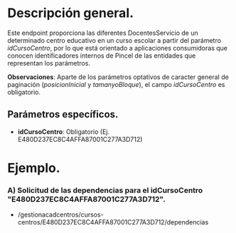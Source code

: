 # Descripción general.

Este endpoint proporciona las diferentes DocentesServicio de un determinado centro educativo en un curso escolar a partir del parámetro *idCursoCentro*, por lo que está orientado a aplicaciones consumidoras que conocen identificadores internos de Pincel de las entidades que representan los parámetros.

**Observaciones**: Aparte de los parámetros optativos de caracter general de paginación (_posicionInicial_ y _tamanyoBloque_), el campo *idCursoCentro* es obligatorio.

## Parámetros específicos.

* **idCursoCentro**: Obligatorio (Ej. E480D237EC8C4AFFA87001C277A3D712)

# Ejemplo.
### A) Solicitud de las dependencias para el idCursoCentro "E480D237EC8C4AFFA87001C277A3D712".
* /gestionacadcentros/cursos-centros/E480D237EC8C4AFFA87001C277A3D712/dependencias
